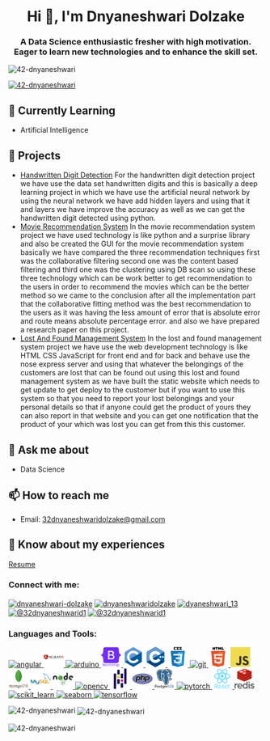 <h1 align="center">Hi 👋, I'm Dnyaneshwari Dolzake</h1>
<h3 align="center">A Data Science enthusiastic fresher with high motivation. Eager to learn new technologies and to enhance the skill set.</h3>

<p align="left"> <img src="https://komarev.com/ghpvc/?username=42-dnyaneshwari&label=Profile%20views&color=0e75b6&style=flat" alt="42-dnyaneshwari" /> </p>

<p align="left"> <a href="https://github.com/ryo-ma/github-profile-trophy"><img src="https://github-profile-trophy.vercel.app/?username=42-dnyaneshwari" alt="42-dnyaneshwari" /></a> </p>

## 🌱 Currently Learning

- Artificial Intelligence

## 🔭 Projects

- [Handwritten Digit Detection](https://github.com/42-Dnyaneshwari/Handwritten_Digit_Detection)
 For the handwritten digit detection project we have use the data set handwritten digits and this is basically a deep learning project in which we have use the artificial neural network by using the neural network we have add hidden layers and using that it and layers we have improve the accuracy as well as we can get the handwritten digit detected using python.
- [Movie Recommendation System](https://github.com/42-Dnyaneshwari/Movie_Recommendation_System)
In the movie recommendation system project we have used technology is like python and a surprise library and also be created the GUI for the movie recommendation system basically we have compared the three recommendation techniques first was the collaborative filtering second one was the content based filtering and third one was the clustering using DB scan so using these three technology which can be work better to get recommendation to the users in order to recommend the movies which can be the better method so we came to the conclusion after all the implementation part that the collaborative fitting method was the best recommendation to the users as it was having the less amount of error that is absolute error and route means absolute percentage error.
and also we have prepared a research paper on this project.
- [Lost And Found Management System](https://github.com/42-Dnyaneshwari/Lost_And_Found_Management_System)
  In the lost and found management system project we have use the web development technology is like HTML CSS JavaScript for front end and for back and behave use the nose express server and using that whatever the belongings of the customers are lost that can be found out using this lost and found management system as we have built the static website which needs to get update to get deploy to the customer but if you want to use this system so that you need to report your lost belongings and your personal details so that if anyone could get the product of yours they can also report in that website and you can get one notification that the product of your which was lost you can get from this this customer.

## 💬 Ask me about

- Data Science

## 📫 How to reach me

- Email: 32dnyaneshwaridolzake@gmail.com

## 📄 Know about my experiences

[Resume](https://app.luminpdf.com/viewer/663b95b77f0f7ea04ddb6db9)

<h3 align="left">Connect with me:</h3>
<p align="left">
<a href="https://linkedin.com/in/dnyaneshwari-dolzake" target="blank"><img align="center" src="https://raw.githubusercontent.com/rahuldkjain/github-profile-readme-generator/master/src/images/icons/Social/linked-in-alt.svg" alt="dnyaneshwari-dolzake" height="30" width="40" /></a>
<a href="https://kaggle.com/dnyaneshwaridolzake" target="blank"><img align="center" src="https://raw.githubusercontent.com/rahuldkjain/github-profile-readme-generator/master/src/images/icons/Social/kaggle.svg" alt="dnyaneshwaridolzake" height="30" width="40" /></a>
<a href="https://www.codechef.com/users/dyaneshwari_13" target="blank"><img align="center" src="https://cdn.jsdelivr.net/npm/simple-icons@3.1.0/icons/codechef.svg" alt="dyaneshwari_13" height="30" width="40" /></a>
<a href="https://www.hackerrank.com/@32dnyaneshwarid1" target="blank"><img align="center" src="https://raw.githubusercontent.com/rahuldkjain/github-profile-readme-generator/master/src/images/icons/Social/hackerrank.svg" alt="@32dnyaneshwarid1" height="30" width="40" /></a>
<a href="https://www.hackerearth.com/@32dnyaneshwarid1" target="blank"><img align="center" src="https://raw.githubusercontent.com/rahuldkjain/github-profile-readme-generator/master/src/images/icons/Social/hackerearth.svg" alt="@32dnyaneshwarid1" height="30" width="40" /></a>
</p>

<h3 align="left">Languages and Tools:</h3>
<p align="left"> <a href="https://angular.io" target="_blank" rel="noreferrer"> <img src="https://angular.io/assets/images/logos/angular/angular.svg" alt="angular" width="40" height="40"/> </a> <a href="https://angular.io" target="_blank" rel="noreferrer"> <img src="https://raw.githubusercontent.com/devicons/devicon/master/icons/angularjs/angularjs-original-wordmark.svg" alt="angularjs" width="40" height="40"/> </a> <a href="https://www.arduino.cc/" target="_blank" rel="noreferrer"> <img src="https://cdn.worldvectorlogo.com/logos/arduino-1.svg" alt="arduino" width="40" height="40"/> </a> <a href="https://getbootstrap.com" target="_blank" rel="noreferrer"> <img src="https://raw.githubusercontent.com/devicons/devicon/master/icons/bootstrap/bootstrap-plain-wordmark.svg" alt="bootstrap" width="40" height="40"/> </a> <a href="https://www.cprogramming.com/" target="_blank" rel="noreferrer"> <img src="https://raw.githubusercontent.com/devicons/devicon/master/icons/c/c-original.svg" alt="c" width="40" height="40"/> </a> <a href="https://www.w3schools.com/cpp/" target="_blank" rel="noreferrer"> <img src="https://raw.githubusercontent.com/devicons/devicon/master/icons/cplusplus/cplusplus-original.svg" alt="cplusplus" width="40" height="40"/> </a> <a href="https://www.w3schools.com/css/" target="_blank" rel="noreferrer"> <img src="https://raw.githubusercontent.com/devicons/devicon/master/icons/css3/css3-original-wordmark.svg" alt="css3" width="40" height="40"/> </a> <a href="https://git-scm.com/" target="_blank" rel="noreferrer"> <img src="https://www.vectorlogo.zone/logos/git-scm/git-scm-icon.svg" alt="git" width="40" height="40"/> </a> <a href="https://www.w3.org/html/" target="_blank" rel="noreferrer"> <img src="https://raw.githubusercontent.com/devicons/devicon/master/icons/html5/html5-original-wordmark.svg" alt="html5" width="40" height="40"/> </a> <a href="https://developer.mozilla.org/en-US/docs/Web/JavaScript" target="_blank" rel="noreferrer"> <img src="https://raw.githubusercontent.com/devicons/devicon/master/icons/javascript/javascript-original.svg" alt="javascript" width="40" height="40"/> </a> <a href="https://www.mongodb.com/" target="_blank" rel="noreferrer"> <img src="https://raw.githubusercontent.com/devicons/devicon/master/icons/mongodb/mongodb-original-wordmark.svg" alt="mongodb" width="40" height="40"/> </a> <a href="https://www.mysql.com/" target="_blank" rel="noreferrer"> <img src="https://raw.githubusercontent.com/devicons/devicon/master/icons/mysql/mysql-original-wordmark.svg" alt="mysql" width="40" height="40"/> </a> <a href="https://nodejs.org" target="_blank" rel="noreferrer"> <img src="https://raw.githubusercontent.com/devicons/devicon/master/icons/nodejs/nodejs-original-wordmark.svg" alt="nodejs" width="40" height="40"/> </a> <a href="https://opencv.org/" target="_blank" rel="noreferrer"> <img src="https://www.vectorlogo.zone/logos/opencv/opencv-icon.svg" alt="opencv" width="40" height="40"/> </a> <a href="https://pandas.pydata.org/" target="_blank" rel="noreferrer"> <img src="https://raw.githubusercontent.com/devicons/devicon/2ae2a900d2f041da66e950e4d48052658d850630/icons/pandas/pandas-original.svg" alt="pandas" width="40" height="40"/> </a> <a href="https://www.php.net" target="_blank" rel="noreferrer"> <img src="https://raw.githubusercontent.com/devicons/devicon/master/icons/php/php-original.svg" alt="php" width="40" height="40"/> </a> <a href="https://www.postgresql.org" target="_blank" rel="noreferrer"> <img src="https://raw.githubusercontent.com/devicons/devicon/master/icons/postgresql/postgresql-original-wordmark.svg" alt="postgresql" width="40" height="40"/> </a> <a href="https://pytorch.org/" target="_blank" rel="noreferrer"> <img src="https://www.vectorlogo.zone/logos/pytorch/pytorch-icon.svg" alt="pytorch" width="40" height="40"/> </a> <a href="https://reactjs.org/" target="_blank" rel="noreferrer"> <img src="https://raw.githubusercontent.com/devicons/devicon/master/icons/react/react-original-wordmark.svg" alt="react" width="40" height="40"/> </a> <a href="https://redis.io" target="_blank" rel="noreferrer"> <img src="https://raw.githubusercontent.com/devicons/devicon/master/icons/redis/redis-original-wordmark.svg" alt="redis" width="40" height="40"/> </a> <a href="https://scikit-learn.org/" target="_blank" rel="noreferrer"> <img src="https://upload.wikimedia.org/wikipedia/commons/0/05/Scikit_learn_logo_small.svg" alt="scikit_learn" width="40" height="40"/> </a> <a href="https://seaborn.pydata.org/" target="_blank" rel="noreferrer"> <img src="https://seaborn.pydata.org/_images/logo-mark-lightbg.svg" alt="seaborn" width="40" height="40"/> </a> <a href="https://www.tensorflow.org" target="_blank" rel="noreferrer"> <img src="https://www.vectorlogo.zone/logos/tensorflow/tensorflow-icon.svg" alt="tensorflow" width="40" height="40"/> </a> </p>

<p><img align="left" src="https://github-readme-stats.vercel.app/api/top-langs?username=42-dnyaneshwari&show_icons=true&locale=en&layout=compact" alt="42-dnyaneshwari" /></p>

<p>&nbsp;<img align="center" src="https://github-readme-stats.vercel.app/api?username=42-dnyaneshwari&show_icons=true&locale=en" alt="42-dnyaneshwari" /></p>
<p><img align="center" src="https://github-readme-streak-stats.herokuapp.com/?user=42-dnyaneshwari&" alt="42-dnyaneshwari" /></p>

